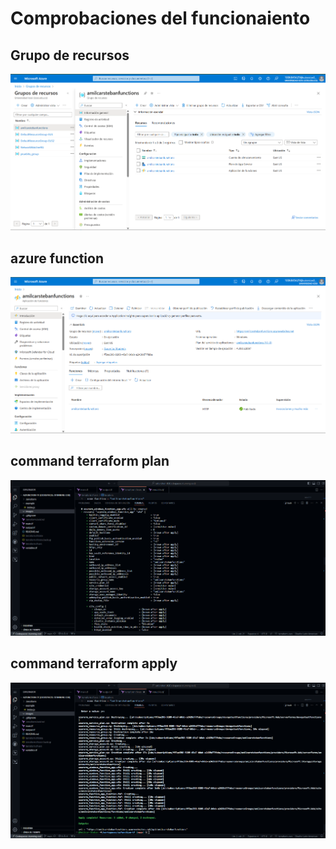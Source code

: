 # Comprobaciones del funcionaiento

## Grupo de recursos

![imagen 1](images/1.png)

## azure function

![imagen 1](images/2.png)

## command terraform plan

![imagen 1](images/3.png)

## command terraform apply

![imagen 1](images/4.png)